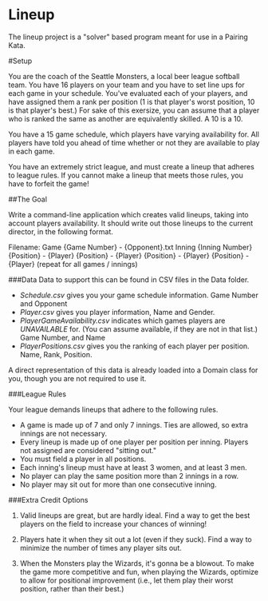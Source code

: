 # Lineup

The lineup project is a "solver" based program meant for use in a Pairing Kata.

#Setup

You are the coach of the Seattle Monsters, a local beer league softball team. You have 16 players on your team and you have to set line ups for each game in your schedule. You've evaluated each of your players, and have assigned them a rank per position (1 is that player's worst position, 10 is that player's best.) For sake of this exersize, you can assume that a player who is ranked the same as another are equivalently skilled.  A 10 is a 10.

You have a 15 game schedule, which players have varying availability for. All players have told you ahead of time whether or not they are available to play in each game.

You have an extremely strict league, and must create a lineup that adheres to league rules.  If you cannot make a lineup that meets those rules, you have to forfeit the game!

##The Goal

Write a command-line application which creates valid lineups, taking into account players availability. It should write out those lineups to the current director, in the following format.

Filename: Game {Game Number} - {Opponent}.txt
 Inning {Inning Number}
  {Position} - {Player}
  {Position} - {Player}
  {Position} - {Player}
  {Position} - {Player}
(repeat for all games / innings)

###Data
Data to support this can be found in CSV files in the Data folder.

+ *Schedule.csv* gives you your game schedule information. Game Number and Opponent
+ *Player.csv* gives you player information, Name and Gender.
+ *PlayerGameAvailability.csv* indicates which games players are *UNAVAILABLE* for. (You can assume available, if they are not in that list.)  Game Number, and Name
+ *PlayerPositions.csv* gives you the ranking of each player per position. Name, Rank, Position.

A direct representation of this data is already loaded into a Domain class for you, though you are not required to use it.

###League Rules

Your league demands lineups that adhere to the following rules.

+ A game is made up of 7 and only 7 innings. Ties are allowed, so extra innings are not necessary.
+ Every lineup is made up of one player per position per inning. Players not assigned are considered "sitting out."
+ You must field a player in all positions.
+ Each inning's lineup must have at least 3 women, and at least 3 men. 
+ No player can play the same position more than 2 innings in a row.
+ No player may sit out for more than one consecutive inning.

###Extra Credit Options

1. Valid lineups are great, but are hardly ideal. Find a way to get the best players on the field to increase your chances of winning!

2. Players hate it when they sit out a lot (even if they suck). Find a way to minimize the number of times any player sits out.

3. When the Monsters play the Wizards, it's gonna be a blowout. To make the game more competitive and fun, when playing the Wizards, optimize to allow for positional improvement (i.e., let them play their worst position, rather than their best.)